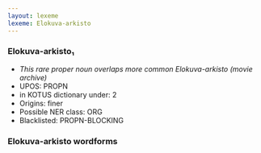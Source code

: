 ```yaml
---
layout: lexeme
lexeme: Elokuva-arkisto
---
```


###  Elokuva-arkisto₁

* _This rare proper noun overlaps more common *Elokuva-arkisto* (movie archive)_
* UPOS:  PROPN
* in KOTUS dictionary under:  2
* Origins: finer 
* Possible NER class:  ORG
* Blacklisted:  PROPN-BLOCKING


### Elokuva-arkisto wordforms


